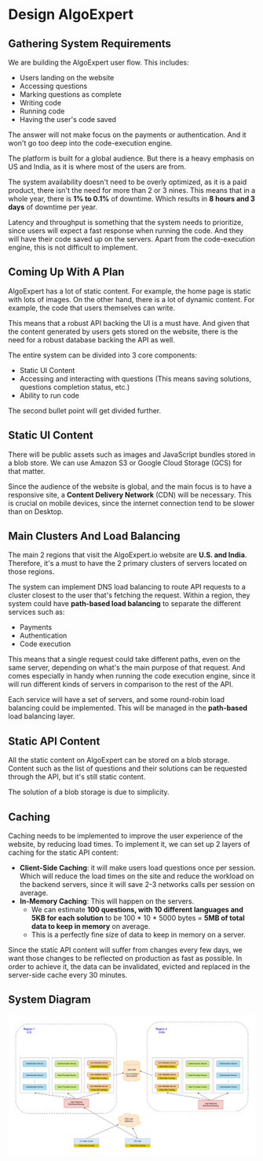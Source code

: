 # Design AlgoExpert
## Gathering System Requirements
We are building the AlgoExpert user flow. This includes:
- Users landing on the website
- Accessing questions
- Marking questions as complete
- Writing code
- Running code
- Having the user's code saved

The answer will not make focus on the payments or authentication. And it won't go too deep into the code-execution engine.

The platform is built for a global audience. But there is a heavy emphasis on US and India, as it is where most of the users are from.

The system availability doesn't need to be overly optimized, as it is a paid product, there isn't the need for more than 2 or 3 nines. This means that in a whole year, there is **1% to 0.1%** of downtime. Which results in **8 hours and 3 days** of downtime per year.

Latency and throughput is something that the system needs to prioritize, since users will expect a fast response when running the code. And they will have their code saved up on the servers. Apart from the code-execution engine, this is not difficult to implement.

## Coming Up With A Plan
AlgoExpert has a lot of static content. For example, the home page is static with lots of images. On the other hand, there is a lot of dynamic content. For example, the code that users themselves can write.

This means that a robust API backing the UI is a must have. And given that the content generated by users gets stored on the website, there is the need for a robust database backing the API as well.

The entire system can be divided into 3 core components:
- Static UI Content
- Accessing and interacting with questions (This means saving solutions, questions completion status, etc.)
- Ability to run code

The second bullet point will get divided further.

## Static UI Content
There will be public assets such as images and JavaScript bundles stored in a blob store. We can use Amazon S3 or Google Cloud Storage (GCS) for that matter.

Since the audience of the website is global, and the main focus is to have a responsive site, a **Content Delivery Network** (CDN) will be necessary. This is crucial on mobile devices, since the internet connection tend to be slower than on Desktop.

## Main Clusters And Load Balancing
The main 2 regions that visit the AlgoExpert.io website are **U.S. and India**. Therefore, it's a must to have the 2 primary clusters of servers located on those regions.

The system can implement DNS load balancing to route API requests to a cluster closest to the user that's fetching the request. Within a region, they system could have **path-based load balancing** to separate the different services such as:
- Payments
- Authentication
- Code execution

This means that a single request could take different paths, even on the same server, depending on what's the main purpose of that request. And comes especially in handy when running the code execution engine, since it will run different kinds of servers in comparison to the rest of the API.

Each service will have a set of servers, and some round-robin load balancing could be implemented. This will be managed in the **path-based** load balancing layer.

## Static API Content
All the static content on AlgoExpert can be stored on a blob storage. Content such as the list of questions and their solutions can be requested through the API, but it's still static content.

The solution of a blob storage is due to simplicity.

## Caching
Caching needs to be implemented to improve the user experience of the website, by reducing load times. To implement it, we can set up 2 layers of caching for the static API content:
- **Client-Side Caching**: it will make users load questions once per session. Which will reduce the load times on the site and reduce the workload on the backend servers, since it will save 2-3 networks calls per session on average.
- **In-Memory Caching**: This will happen on the servers. 
  - We can estimate **100 questions, with 10 different languages and 5KB for each solution** to be 100 * 10 * 5000 bytes = **5MB of total data to keep in memory** on average.
  - This is a perfectly fine size of data to keep in memory on a server.

Since the static API content will suffer from changes every few days, we want those changes to be reflected on production as fast as possible. In order to achieve it, the data can be invalidated, evicted and replaced in the server-side cache every 30 minutes.

## System Diagram
![algoexpert-design](./design-algoexpert.png)